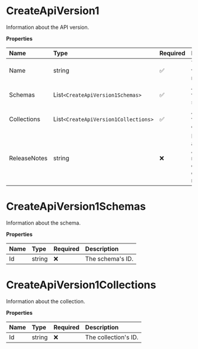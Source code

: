 # CreateApiVersion1

Information about the API version.

**Properties**

| Name         | Type                               | Required | Description                                                              |
| :----------- | :--------------------------------- | :------- | :----------------------------------------------------------------------- |
| Name         | string                             | ✅       | The version's name.                                                      |
| Schemas      | List`<CreateApiVersion1Schemas>`     | ✅       | A list of the version's schemas.                                         |
| Collections  | List`<CreateApiVersion1Collections>` | ✅       | A list of the version's collections.                                     |
| ReleaseNotes | string                             | ❌       | Information about the API version release. For example, changelog notes. |

# CreateApiVersion1Schemas

Information about the schema.

**Properties**

| Name | Type   | Required | Description      |
| :--- | :----- | :------- | :--------------- |
| Id   | string | ❌       | The schema's ID. |

# CreateApiVersion1Collections

Information about the collection.

**Properties**

| Name | Type   | Required | Description          |
| :--- | :----- | :------- | :------------------- |
| Id   | string | ❌       | The collection's ID. |

<!-- This file was generated by liblab | https://liblab.com/ -->
